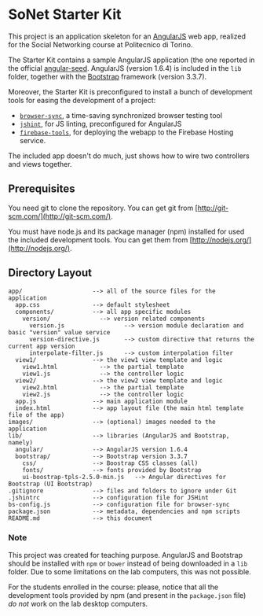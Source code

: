 # SoNet Starter Kit

This project is an application skeleton for an [AngularJS](http://angularjs.org/) web app, realized for the Social Networking course at Politecnico di Torino.

The Starter Kit contains a sample AngularJS application (the one reported in the official [angular-seed](https://github.com/angular/angular-seed). AngularJS (version 1.6.4) is included in the `lib` folder, together with the [Bootstrap](https://getbootstrap.com/) framework (version 3.3.7).

Moreover, the Starter Kit is preconfigured to install a bunch of development tools for easing the development of a project:

- [`browser-sync`](https://www.browsersync.io/), a time-saving synchronized browser testing tool
- [`jshint`](http://jshint.com/), for JS linting, preconfigured for AngularJS
- [`firebase-tools`](https://www.firebase.com/), for deploying the webapp to the Firebase Hosting service.

The included app doesn't do much, just shows how to wire two controllers and views together.

## Prerequisites

You need git to clone the repository. You can get git from [http://git-scm.com/](http://git-scm.com/).

You must have node.js and its package manager (npm) installed for used the included development tools.  You can get them from [http://nodejs.org/](http://nodejs.org/).

## Directory Layout

```
app/                    --> all of the source files for the application
  app.css               --> default stylesheet
  components/           --> all app specific modules
    version/              --> version related components
      version.js                 --> version module declaration and basic "version" value service
      version-directive.js       --> custom directive that returns the current app version
      interpolate-filter.js      --> custom interpolation filter
  view1/                --> the view1 view template and logic
    view1.html            --> the partial template
    view1.js              --> the controller logic
  view2/                --> the view2 view template and logic
    view2.html            --> the partial template
    view2.js              --> the controller logic
  app.js                --> main application module
  index.html            --> app layout file (the main html template file of the app)
images/                 --> (optional) images needed to the application
lib/                    --> libraries (AngularJS and Bootstrap, namely)
  angular/              --> AngularJS version 1.6.4
  bootstrap/            --> Bootstrap version 3.3.7
    css/                --> Boostrap CSS classes (all)
    fonts/              --> fonts provided by Bootstrap
    ui-boostrap-tpls-2.5.0-min.js   --> Angular directives for Bootstrap (UI Bootstrap)
.gitignore              --> files and folders to ignore under Git
.jshintrc               --> configuration file for JSHint
bs-config.js            --> configuration file for browser-sync
package.json            --> metadata, dependencies and npm scripts
README.md               --> this document
```

### Note
This project was created for teaching purpose. AngularJS and Bootstrap should be installed with `npm` or `bower` instead of being downloaded in a `lib` folder. Due to some limitations on the lab computers, this was not possible.

For the students enrolled in the course: please, notice that all the development tools provided by npm (and present in the `package.json` file) *do not* work on the lab desktop computers.
